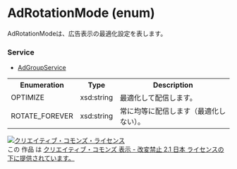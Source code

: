 # AdRotationMode (enum)
AdRotationModeは、広告表示の最適化設定を表します。
 
### Service
+ [AdGroupService](../services/AdGroupService.md)
 
<table>
 <tr>
  <th>Enumeration </th>
  <th>Type</th>
  <th>Description</th>
 <tr>
  <td>OPTIMIZE</td>
  <td>xsd:string</td>
  <td>最適化して配信します。</td>
 </tr>
 <tr>
  <td>ROTATE_FOREVER</td>
  <td>xsd:string</td>
  <td>常に均等に配信します（最適化しない）。</td>
 </tr>
</table>
 
<a rel="license" href="http://creativecommons.org/licenses/by-nd/2.1/jp/"><img alt="クリエイティブ・コモンズ・ライセンス" style="border-width:0" src="https://i.creativecommons.org/l/by-nd/2.1/jp/88x31.png" /></a><br />この 作品 は <a rel="license" href="http://creativecommons.org/licenses/by-nd/2.1/jp/">クリエイティブ・コモンズ 表示 - 改変禁止 2.1 日本 ライセンスの下に提供されています。</a>
